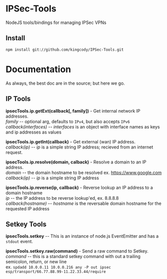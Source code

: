 IPSec-Tools
===========

NodeJS tools/bindings for managing IPSec VPNs


Install
-------

    npm install git://github.com/kingcody/IPSec-Tools.git



Documentation
=============

As always, the best doc are in the source; but here we go.

IP Tools
--------

**ipsecTools.ip.getExt(callback[, family])** - Get internal network IP addresses.  
  *family* -- optional arg, defaults to `IPv4`, but also accepts `IPv6`  
  *callback(interfaces)* -- *interfaces* is an object with interface names as keys and ip addresses as values

**ipsecTools.ip.getInt(callback)** - Get external (wan) IP address.  
  *callback(ip)* -- *ip* is a simple string IP address; recieved from an internet request.

**ipsecTools.ip.resolve(domain, calback)** - Resolve a domain to an IP address.  
  *domain* -- the domain hostname to be resolved ex. https://www.google.com  
  *callback(ip)* -- *ip* is a simple string IP address

**ipsecTools.ip.reverse(ip, callback)** - Reverse lookup an IP address to a domain hostname  
  *ip* -- the IP address to be reverse lookup'ed, ex. 8.8.8.8  
  *callback(hostname)* -- *hostname* is the reversable domain hostname for the requested IP address

Setkey Tools
------------
**ipsecTools.setkey** -- This is an instance of node.js EventEmitter and has a `stdout` event.  
  
  
**ipsecTools.setkey.raw(command)** - Send a raw command to Setkey.  
  *command* -- this is a standard setkey command with out a trailing semicolon, return, or new line  
  ex. `spdadd 10.0.0.11 10.0.0.216 any -P out ipsec esp/transport/66.77.88.99-11.22.33.44/require`
